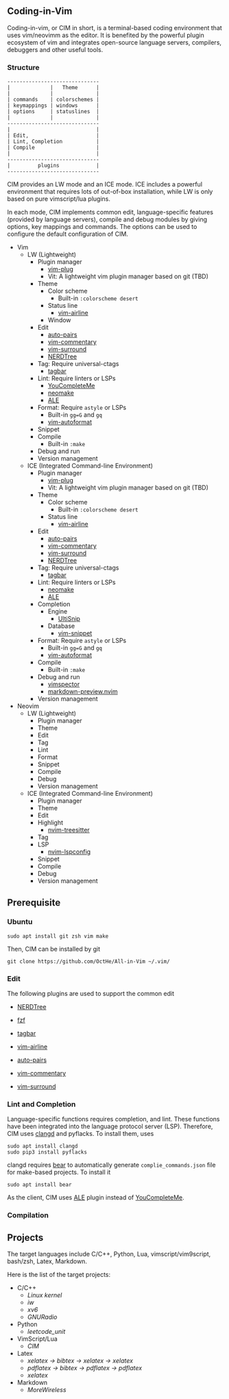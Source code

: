 ## Coding-in-Vim

Coding-in-vim, or CIM in short, is a terminal-based coding environment that uses vim/neovimm as the editor.
It is benefited by the powerful plugin ecosystem of vim and integrates open-source language servers, compilers, debuggers and other useful tools.

### Structure

    ------------------------------
    |             |   Theme      |
    |             |              |
    | commands    | colorschemes |
    | keymappings | windows      |
    | options     | statuslines  |
    |             |              |
    ------------------------------
    |                            |
    | Edit,                      |
    | Lint, Completion           | 
    | Compile                    |
    |                            |
    ------------------------------
    |         plugins            |
    ------------------------------

CIM provides an LW mode and an ICE mode.
ICE includes a powerful environment that requires lots of out-of-box installation, while LW is only based on pure vimscript/lua plugins.

In each mode, CIM implements common edit, language-specific features (provided by language servers), compile and debug modules by giving options, key mappings and commands.
The options can be used to configure the default configuration of CIM.

- Vim
    - LW (Lightweight)
        - Plugin manager
            - [vim-plug](https://github.com/junegunn/vim-plug)
            - Vit: A lightweight vim plugin manager based on git (TBD)
        - Theme
            - Color scheme
                - Built-in `:colorscheme desert`
            - Status line
                - [vim-airline](https://github.com/vim-airline/vim-airline)
            - Window
        - Edit
            - [auto-pairs](https://github.com/LunarWatcher/auto-pairs)
            - [vim-commentary](https://github.com/tpope/vim-commentary)
            - [vim-surround](https://github.com/tpope/vim-surround)
            - [NERDTree](https://github.com/preservim/nerdtree)
        - Tag: Require universal-ctags
            - [tagbar](https://github.com/preservim/tagbar)
        - Lint: Require linters or LSPs
            - [YouCompleteMe](https://github.com/ycm-core/YouCompleteMe)
            - [neomake](https://github.com/neomake/neomake)
            - [ALE](https://github.com/dense-analysis/ale)
        - Format: Require `astyle` or LSPs
            - Built-in `gg=G` and `gq`
            - [vim-autoformat](https://github.com/vim-autoformat/vim-autoformat)
        - Snippet
        - Compile
            - Built-in `:make`
        - Debug and run
        - Version management
    - ICE (Integrated Command-line Environment)
        - Plugin manager
            - [vim-plug](https://github.com/junegunn/vim-plug)
            - Vit: A lightweight vim plugin manager based on git (TBD)
        - Theme
            - Color scheme
                - Built-in `:colorscheme desert`
            - Status line
                - [vim-airline](https://github.com/vim-airline/vim-airline)
        - Edit
            - [auto-pairs](https://github.com/LunarWatcher/auto-pairs)
            - [vim-commentary](https://github.com/tpope/vim-commentary)
            - [vim-surround](https://github.com/tpope/vim-surround)
            - [NERDTree](https://github.com/preservim/nerdtree)
        - Tag: Require universal-ctags
            - [tagbar](https://github.com/preservim/tagbar)
        - Lint: Require linters or LSPs
            - [neomake](https://github.com/neomake/neomake)
            - [ALE](https://github.com/dense-analysis/ale)
        - Completion
            - Engine
                - [UltiSnip](https://github.com/SirVer/ultisnips)
            - Database
                - [vim-snippet](https://github.com/honza/vim-snippets)
        - Format: Require `astyle` or LSPs
            - Built-in `gg=G` and `gq`
            - [vim-autoformat](https://github.com/vim-autoformat/vim-autoformat)
        - Compile
            - Built-in `:make`
        - Debug and run
            - [vimspector](https://github.com/puremourning/vimspector)
            - [markdown-preview.nvim](https://github.com/iamcco/markdown-preview.nvim)
        - Version management
- Neovim
    - LW (Lightweight)
        - Plugin manager
        - Theme
        - Edit
        - Tag
        - Lint
        - Format
        - Snippet
        - Compile
        - Debug
        - Version management
    - ICE (Integrated Command-line Environment)
        - Plugin manager
        - Theme
        - Edit
        - Highlight
            - [nvim-treesitter](https://github.com/nvim-treesitter/nvim-treesitter)
        - Tag
        - LSP
            - [nvim-lspconfig](https://github.com/neovim/nvim-lspconfig)
        - Snippet
        - Compile
        - Debug
        - Version management

## Prerequisite

### Ubuntu

    sudo apt install git zsh vim make

Then, CIM can be installed by git

    git clone https://github.com/OctHe/All-in-Vim ~/.vim/

### Edit

The following plugins are used to support the common edit
- [NERDTree](https://github.com/preservim/nerdtree)
- [fzf](https://github.com/junegunn/fzf)
- [tagbar](https://github.com/preservim/tagbar)
- [vim-airline](https://github.com/vim-airline/vim-airline)

- [auto-pairs](https://github.com/LunarWatcher/auto-pairs)
- [vim-commentary](https://github.com/tpope/vim-commentary)
- [vim-surround](https://github.com/tpope/vim-surround)

### Lint and Completion

Language-specific functions requires completion, and lint.
These functions have been integrated into the language protocol server (LSP).
Therefore, CIM uses [clangd](https://clangd.llvm.org/) and pyflacks.
To install them, uses

    sudo apt install clangd
    sudo pip3 install pyflacks

clangd requires [bear](https://github.com/rizsotto/Bear) to automatically generate `complie_commands.json` file for make-based projects.
To install it

    sudo apt install bear

As the client, CIM uses [ALE](https://github.com/dense-analysis/ale) plugin instead of [YouCompleteMe](https://github.com/ycm-core/YouCompleteMe).

### Compilation

## Projects

The target languages include C/C++, Python, Lua, vimscript/vim9script, bash/zsh, Latex, Markdown.

Here is the list of the target projects:
- C/C++
    - *Linux kernel*
    - *iw*
    - *xv6*
    - *GNURadio*
- Python
    - *leetcode_unit*
- VimScript/Lua
    - *CIM*
- Latex
    - *xelatex -> bibtex -> xelatex -> xelatex*
    - *pdflatex -> bibtex -> pdflatex -> pdflatex*
    - *xelatex*
- Markdown
    - *MoreWireless*
